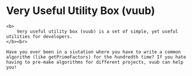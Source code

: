 # Very Useful Utility Box (vuub)



<p align="center">

    <b>
        Very useful utility box (vuub) is a set of simple, yet useful utilities for developers. 
    </b><br>

    Have you ever been in a siutation where you have to write a common algorithm (like getPrimeFactors) for the hundredth time? If you hate having to pre-make algorithms for different projects, vuub can help you!

</p>

